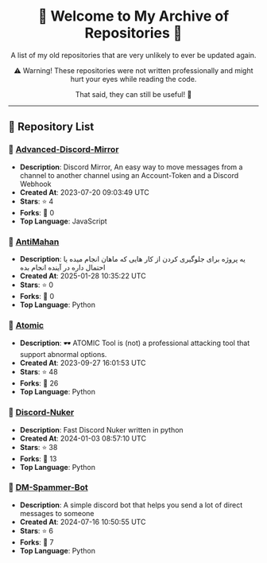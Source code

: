 <div align='center'>
<h1>🌟 Welcome to My Archive of Repositories 🌟</h1>
<p>A list of my old repositories that are very unlikely to ever be updated again.</p>
<p>⚠️ Warning! These repositories were not written professionally and might hurt your eyes while reading the code.</p>
<p>That said, they can still be useful! 🚀</p>
</div>

---

## 📜 Repository List

### 📂 [Advanced-Discord-Mirror](https://github.com/LogiqueArchive/Advanced-Discord-Mirror)
- **Description**: Discord Mirror, An easy way to move messages from a channel to another channel using an Account-Token and a Discord Webhook
- **Created At**: 2023-07-20 09:03:49 UTC
- **Stars**: ⭐ 4
- **Forks**: 🍴 0
- **Top Language**: JavaScript

### 📂 [AntiMahan](https://github.com/LogiqueArchive/AntiMahan)
- **Description**: یه پروژه برای جلوگیری کردن از کار هایی که ماهان انجام میده یا احتمال داره در آینده انجام بده
- **Created At**: 2025-01-28 10:35:22 UTC
- **Stars**: ⭐ 0
- **Forks**: 🍴 0
- **Top Language**: Python

### 📂 [Atomic](https://github.com/LogiqueArchive/Atomic)
- **Description**: 🕶 ATOMIC Tool is (not) a professional attacking tool that support abnormal options.
- **Created At**: 2023-09-27 16:01:53 UTC
- **Stars**: ⭐ 48
- **Forks**: 🍴 26
- **Top Language**: Python

### 📂 [Discord-Nuker](https://github.com/LogiqueArchive/Discord-Nuker)
- **Description**: Fast Discord Nuker written in python 
- **Created At**: 2024-01-03 08:57:10 UTC
- **Stars**: ⭐ 38
- **Forks**: 🍴 13
- **Top Language**: Python

### 📂 [DM-Spammer-Bot](https://github.com/LogiqueArchive/DM-Spammer-Bot)
- **Description**: A simple discord bot that helps you send a lot of direct messages to someone
- **Created At**: 2024-07-16 10:50:55 UTC
- **Stars**: ⭐ 6
- **Forks**: 🍴 7
- **Top Language**: Python

